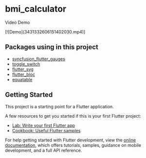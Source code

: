 # bmi_calculator
<p>Video Demo</p>
[![Demo](3431332606151402030.mp4)]

## Packages using in this project
- [syncfusion_flutter_gauges](https://pub.dev/packages/syncfusion_flutter_gauges)
- [toggle_switch](https://pub.dev/packages/toggle_switch)
- [flutter_svg](https://pub.dev/packages/flutter_svg)
- [flutter_bloc](https://pub.dev/packages/flutter_bloc)
- [equatable](https://pub.dev/packages/equatable)

## Getting Started

This project is a starting point for a Flutter application.

A few resources to get you started if this is your first Flutter project:

- [Lab: Write your first Flutter app](https://docs.flutter.dev/get-started/codelab)
- [Cookbook: Useful Flutter samples](https://docs.flutter.dev/cookbook)

For help getting started with Flutter development, view the
[online documentation](https://docs.flutter.dev/), which offers tutorials,
samples, guidance on mobile development, and a full API reference.
